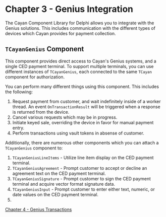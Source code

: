 # Chapter 3 - Genius Integration

The Cayan Component Library for Delphi allows you to integrate with the Genius solutions. This includes communication with the different types of devices which Cayan provides for payment collection.

## `TCayanGenius` Component

This component provides direct access to Cayan's Genius systems, and a single CED payment terminal. To support multiple terminals, you can use different instances of `TCayanGenius`, each connected to the same `TCayan` component for authorization. 

You can perform many different things using this component. This includes the following:

1. Request payment from customer, and wait indefinitely inside of a worker thread. An event `OnTransactionResult` will be triggered when a response is returned from the device.
2. Cancel various requests which may be in progress.
3. Initiate keyed sale, overriding the device in favor for manual payment entry. 
4. Perform transactions using vault tokens in absense of customer.

Additionally, there are numerous other components which you can attach a `TCayanGenius` component to:

1. `TCayanGeniusLineItems` - Utilize line item display on the CED payment terminal.
2. `TCayanGeniusAgreement` - Prompt customer to accept or decline an agreement text on the CED payment terminal.
3. `TCayanGeniusSignature` - Prompt customer to sign the CED payment terminal and acquire vector format signature data.
4. `TCayanGeniusInput` - Prompt customer to enter either text, numeric, or date values on the CED payment terminal.
5. 



[Chapter 4 - Genius Transactions](./Readme/Chapter%204%20-%20Genius%20Transactions.md)
